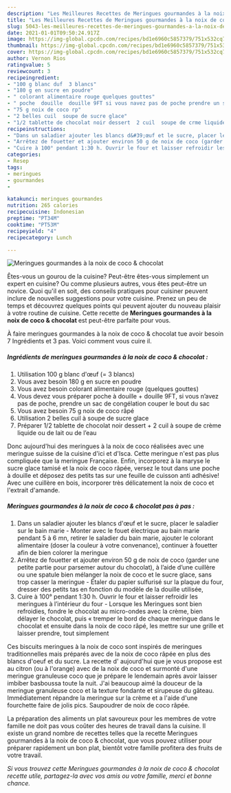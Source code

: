 ```yaml
---
description: "Les Meilleures Recettes de Meringues gourmandes à la noix de coco &amp;amp; chocolat"
title: "Les Meilleures Recettes de Meringues gourmandes à la noix de coco &amp;amp; chocolat"
slug: 5043-les-meilleures-recettes-de-meringues-gourmandes-a-la-noix-de-coco-and-amp-chocolat
date: 2021-01-01T09:50:24.917Z
image: https://img-global.cpcdn.com/recipes/bd1e6960c5857379/751x532cq70/meringues-gourmandes-a-la-noix-de-coco-chocolat-photo-principale-de-la-recette.jpg
thumbnail: https://img-global.cpcdn.com/recipes/bd1e6960c5857379/751x532cq70/meringues-gourmandes-a-la-noix-de-coco-chocolat-photo-principale-de-la-recette.jpg
cover: https://img-global.cpcdn.com/recipes/bd1e6960c5857379/751x532cq70/meringues-gourmandes-a-la-noix-de-coco-chocolat-photo-principale-de-la-recette.jpg
author: Vernon Rios
ratingvalue: 5
reviewcount: 3
recipeingredient:
- "100 g blanc duf  3 blancs"
- "180 g en sucre en poudre"
- " colorant alimentaire rouge quelques gouttes"
- " poche  douille  douille 9FT si vous navez pas de poche prendre un sac de conglation couper le bout du sac"
- "75 g noix de coco rp"
- "2 belles cuil  soupe de sucre glace"
- "1/2 tablette de chocolat noir dessert  2 cuil  soupe de crme liquide ou de lait ou de leau"
recipeinstructions:
- "Dans un saladier ajouter les blancs d&#39;œuf et le sucre, placer le saladier sur le bain marie Monter avec le fouet électrique au bain marie pendant 5 à 6 mn, retirer le saladier du bain marie, ajouter le colorant alimentaire (doser la couleur à votre convenance), continuer à fouetter afin de bien colorer la meringue"
- "Arrêtez de fouetter et ajouter environ 50 g de noix de coco (garder une petite partie pour parsemer autour du chocolat), à l’aide d’une cuillère ou une spatule bien mélanger la noix de coco et le sucre glace, sans trop casser la meringue  Étaler du papier sulfurisé sur la plaque du four, dresser des petits tas en fonction du modèle de la douille utilisée,"
- "Cuire à 100° pendant 1:30 h. Ouvrir le four et laisser refroidir les meringues à l’intérieur du four Lorsque les Meringues sont bien refroidies, fondre le chocolat au micro-ondes avec la crème, bien délayer le chocolat, puis « tremper le bord de chaque meringue dans le chocolat et ensuite dans la noix de coco râpé, les mettre sur une grille et laisser prendre, tout simplement"
categories:
- Resep
tags:
- meringues
- gourmandes
- 

katakunci: meringues gourmandes  
nutrition: 265 calories
recipecuisine: Indonesian
preptime: "PT34M"
cooktime: "PT53M"
recipeyield: "4"
recipecategory: Lunch

---
```



![Meringues gourmandes à la noix de coco &amp; chocolat](https://img-global.cpcdn.com/recipes/bd1e6960c5857379/751x532cq70/meringues-gourmandes-a-la-noix-de-coco-chocolat-photo-principale-de-la-recette.jpg)

Êtes-vous un gourou de la cuisine? Peut-être êtes-vous simplement un expert en cuisine? Ou comme plusieurs autres, vous êtes peut-être un novice. Quoi qu'il en soit, des conseils pratiques pour cuisiner peuvent inclure de nouvelles suggestions pour votre cuisine. Prenez un peu de temps et découvrez quelques points qui peuvent ajouter du nouveau plaisir à votre routine de cuisine. Cette recette de <strong> Meringues gourmandes à la noix de coco &amp; chocolat </strong> est peut-être parfaite pour vous.

<!--inarticleads1-->

À faire meringues gourmandes à la noix de coco &amp; chocolat tue avoir besoin 7 Ingrédients et 3 pas. Voici comment vous cuire il.

##### Ingrédients de meringues gourmandes à la noix de coco &amp; chocolat :

1. Utilisation 100 g blanc d&#39;œuf (= 3 blancs)
1. Vous avez besoin 180 g en sucre en poudre
1. Vous avez besoin  colorant alimentaire rouge (quelques gouttes)
1. Vous devez vous préparer  poche à douille + douille 9FT, si vous n’avez pas de poche, prendre un sac de congélation couper le bout du sac
1. Vous avez besoin 75 g noix de coco râpé
1. Utilisation 2 belles cuil à soupe de sucre glace
1. Préparer 1/2 tablette de chocolat noir dessert + 2 cuil à soupe de crème liquide ou de lait ou de l’eau


Donc aujourd&#39;hui des meringues à la noix de coco réalisées avec une meringue suisse de la cuisine d&#39;ici et d&#39;Isca. Cette meringue n&#39;est pas plus compliquée que la meringue Française. Enfin, incorporez à la maryse le sucre glace tamisé et la noix de coco râpée, versez le tout dans une poche à douille et déposez des petits tas sur une feuille de cuisson anti adhésive! Avec une cuillère en bois, incorporer très délicatement la noix de coco et l&#39;extrait d&#39;amande. 

<!--inarticleads2-->

##### Meringues gourmandes à la noix de coco &amp; chocolat pas à pas :

1. Dans un saladier ajouter les blancs d&#39;œuf et le sucre, placer le saladier sur le bain marie - Monter avec le fouet électrique au bain marie pendant 5 à 6 mn, retirer le saladier du bain marie, ajouter le colorant alimentaire (doser la couleur à votre convenance), continuer à fouetter afin de bien colorer la meringue
1. Arrêtez de fouetter et ajouter environ 50 g de noix de coco (garder une petite partie pour parsemer autour du chocolat), à l’aide d’une cuillère ou une spatule bien mélanger la noix de coco et le sucre glace, sans trop casser la meringue  - Étaler du papier sulfurisé sur la plaque du four, dresser des petits tas en fonction du modèle de la douille utilisée,
1. Cuire à 100° pendant 1:30 h. Ouvrir le four et laisser refroidir les meringues à l’intérieur du four - Lorsque les Meringues sont bien refroidies, fondre le chocolat au micro-ondes avec la crème, bien délayer le chocolat, puis « tremper le bord de chaque meringue dans le chocolat et ensuite dans la noix de coco râpé, les mettre sur une grille et laisser prendre, tout simplement


Ces biscuits meringues à la noix de coco sont inspirés de meringues traditionnelles mais préparés avec de la noix de coco râpée en plus des blancs d&#39;oeuf et du sucre. La recette d&#39; aujourd&#39;hui que je vous propose est au citron (ou à l&#39;orange) avec de la noix de coco et surmonté d&#39;une meringue granuleuse coco que je prépare le lendemain après avoir laisser imbiber basboussa toute la nuit. J&#39;ai beaucoup aimé la douceur de la meringue granuleuse coco et la texture fondante et sirupeuse du gâteau. Immédiatement répandre la meringue sur la crème et a l&#39;aide d&#39;une fourchette faire de jolis pics. Saupoudrer de noix de coco râpée. 

<!--inarticleads1-->

<p>
La préparation des aliments un plat savoureux pour les membres de votre famille ne doit pas vous coûter des heures de travail dans la cuisine. Il existe un grand nombre de recettes telles que la recette Meringues gourmandes à la noix de coco &amp; chocolat, que vous pouvez utiliser pour préparer rapidement un bon plat, bientôt votre famille profitera des fruits de votre travail.
</p>

<p>
<i>Si vous trouvez cette Meringues gourmandes à la noix de coco &amp; chocolat recette utile, partagez-la avec vos amis ou votre famille, merci et bonne chance.</i>
</p>
